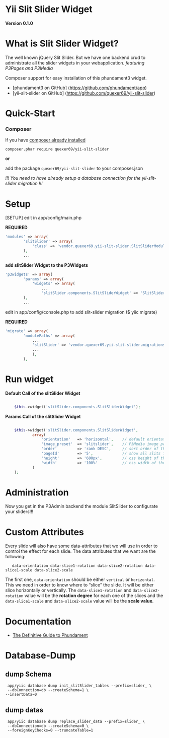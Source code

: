 Yii Slit Slider Widget
=============

**Version 0.1.0**


What is Slit Slider Widget?
=============

The well known jQuery Slit Slider.
But we have one backend crud to administrate all the slider widgets in your webapplication.
*featuring P3Pages and P3Media*

Composer support for easy installation of this phundament3 widget.

 * [phundament3 on GitHub]      (https://github.com/phundament/app)
 * [yii-slit-slider on GitHub]  (https://github.com/quexer69/yii-slit-slider)


Quick-Start
=============

### Composer
If you have [composer already installed](http://getcomposer.org/doc/00-intro.md#installation-nix)
   
`composer.phar require quexer69/yii-slit-slider`

**or**

add the package `quexer69/yii-slit-slider` to your composer.json


*!!! You need to have already setup a database connection for the yii-slit-slider migration !!!*


Setup
============= 
[SETUP] edit in app/config/main.php

**REQUIRED**
```php
'modules' => array(
        'slitSlider' => array(
            'class' => 'vendor.quexer69.yii-slit-slider.SlitSliderModule',
        ),
        ...
```

**add slitSlider Widget to the P3Widgets**
```php
'p3widgets' => array(
        'params' => array(
            'widgets' => array(
                ...
                'slitSlider.components.SlitSliderWidget' => 'SlitSlider'
        ),
        ...
```

edit in app/config/console.php to add slit-slider migration ($ yiic migrate)

**REQUIRED**
```php
'migrate' => array(
        'modulePaths' => array(
            ...
            'slitSlider' => 'vendor.quexer69.yii-slit-slider.migrations',
            ...
            ),
        ),
```

Run widget
=============

**Default Call of the slitSlider Widget**
```php

    $this->widget('slitSlider.components.SlitSliderWidget'); 

```

**Params Call of the slitSlider Widget**
```php

    $this->widget('slitSlider.components.SlitSliderWidget', 
            array(
                'orientation'   => 'horizontal',    // default orientation if slit has no orientation set
                'image_preset'  => 'slitslider',    // P3Media image preset for pictures
                'order'         => 'rank DESC',     // sort order of the slits
                'pageId'        => '5',             // show all slits for a P3Page->id
                'height'        => '600px',         // css height of the wrapper
                'width'         => '100%'           // css width of the wrapper
            )
    );

```

Administration
=============
Now you get in the P3Admin backend the module SlitSlider to configurate your sliders!!!


Custom Attributes
=============

Every slide will also have some data-attributes that we will use in order to control the effect for each slide. 
The data attributes that we want are the following:

`	
data-orientation
data-slice1-rotation
data-slice2-rotation
data-slice1-scale
data-slice2-scale
`

The first one, `data-orientation` should be either `vertical` or `horizontal`.
This we need in order to know where to “slice” the slide. It will be either slice horizontally or vertically. 
The `data-slice1-rotation` and `data-slice2-rotation` value will be the **rotation degree** for each one of the slices 
and the `data-slice1-scale` and `data-slice2-scale` value will be the **scale value**.

Documentation
=============

 * [The Definitive Guide to Phundament](https://github.com/phundament/app/wiki)


Database-Dump
=============

dump Schema
---
     app/yiic database dump init_slitSlider_tables --prefix=slider_ \
     --dbConnection=db --createSchema=1 \
    --insertData=0

dump datas
---
     app/yiic database dump replace_slider_data --prefix=slider_ \
     --dbConnection=db --createSchema=0 \
     --foreignKeyChecks=0 --truncateTable=1
